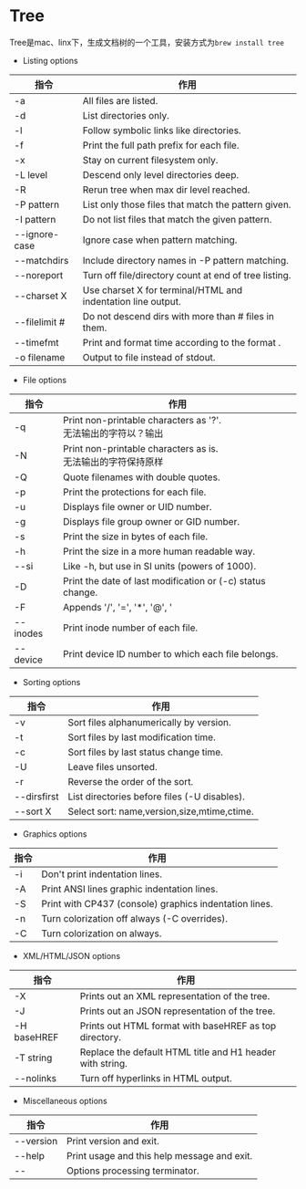 # Tree

Tree是mac、linx下，生成文档树的一个工具，安装方式为`brew install tree`

* Listing options 

| 指令            | 作用                                       |
| ------------- | ---------------------------------------- |
| -a            | All files are listed.                    |
| -d            | List directories only.                   |
| -l            | Follow symbolic links like directories.  |
| -f            | Print the full path prefix for each file. |
| -x            | Stay on current filesystem only.         |
| -L level      | Descend only level directories deep.     |
| -R            | Rerun tree when max dir level reached.   |
| -P pattern    | List only those files that match the pattern given. |
| -I pattern    | Do not list files that match the given pattern. |
| --ignore-case | Ignore case when pattern matching.       |
| --matchdirs   | Include directory names in -P pattern matching. |
| --noreport    | Turn off file/directory count at end of tree listing. |
| --charset X   | Use charset X for terminal/HTML and indentation line output. |
| --filelimit # | Do not descend dirs with more than # files in them. |
| --timefmt <f> | Print and format time according to the format <f>. |
| -o filename   | Output to file instead of stdout.        |

* File options 

| 指令       | 作用                                       |
| -------- | ---------------------------------------- |
| -q       | Print non-printable characters as '?'.<br>无法输出的字符以？输出 |
| -N       | Print non-printable characters as is.<br>无法输出的字符保持原样|
| -Q       | Quote filenames with double quotes.      |
| -p       | Print the protections for each file.     |
| -u       | Displays file owner or UID number.       |
| -g       | Displays file group owner or GID number. |
| -s       | Print the size in bytes of each file.    |
| -h       | Print the size in a more human readable way. |
| --si     | Like -h, but use in SI units (powers of 1000). |
| -D       | Print the date of last modification or (-c) status change. |
| -F       | Appends '/', '=', '*', '@', '            |
| --inodes | Print inode number of each file.         |
| --device | Print device ID number to which each file belongs. |

* Sorting options 

| 指令          | 作用                                       |
| ----------- | ---------------------------------------- |
| -v          | Sort files alphanumerically by version.  |
| -t          | Sort files by last modification time.    |
| -c          | Sort files by last status change time.   |
| -U          | Leave files unsorted.                    |
| -r          | Reverse the order of the sort.           |
| --dirsfirst | List directories before files (-U disables). |
| --sort X    | Select sort: name,version,size,mtime,ctime. |

* Graphics options

| 指令   | 作用                                       |
| ---- | ---------------------------------------- |
| -i   | Don't print indentation lines.           |
| -A   | Print ANSI lines graphic indentation lines. |
| -S   | Print with CP437 (console) graphics indentation lines. |
| -n   | Turn colorization off always (-C overrides). |
| -C   | Turn colorization on always.             |

* XML/HTML/JSON options

| 指令          | 作用                                       |
| ----------- | ---------------------------------------- |
| -X          | Prints out an XML representation of the tree. |
| -J          | Prints out an JSON representation of the tree. |
| -H baseHREF | Prints out HTML format with baseHREF as top directory. |
| -T string   | Replace the default HTML title and H1 header with string. |
| --nolinks   | Turn off hyperlinks in HTML output.      |

* Miscellaneous options

| 指令        | 作用                                       |
| --------- | ---------------------------------------- |
| --version | Print version and exit.                  |
| --help    | Print usage and this help message and exit. |
| --        | Options processing terminator.           |